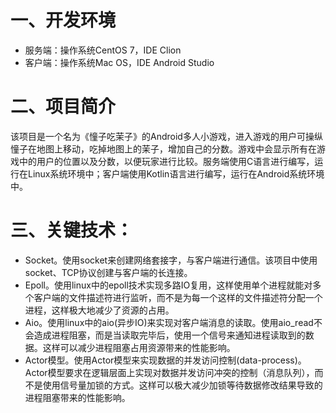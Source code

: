 # 一、开发环境
* 服务端：操作系统CentOS 7，IDE Clion
* 客户端：操作系统Mac OS，IDE Android Studio

# 二、项目简介
该项目是一个名为《憧子吃茉子》的Android多人小游戏，进入游戏的用户可操纵憧子在地图上移动，吃掉地图上的茉子，增加自己的分数。游戏中会显示所有在游戏中的用户的位置以及分数，以便玩家进行比较。服务端使用C语言进行编写，运行在Linux系统环境中；客户端使用Kotlin语言进行编写，运行在Android系统环境中。

# 三、关键技术：
* Socket。使用socket来创建网络套接字，与客户端进行通信。该项目中使用socket、TCP协议创建与客户端的长连接。
* Epoll。使用linux中的epoll技术实现多路IO复用，这样使用单个进程就能对多个客户端的文件描述符进行监听，而不是为每一个这样的文件描述符分配一个进程，这样极大地减少了资源的占用。
* Aio。使用linux中的aio(异步IO)来实现对客户端消息的读取。使用aio_read不会造成进程阻塞，而是当读取完毕后，使用一个信号来通知进程读取到的数据。这样可以减少进程阻塞占用资源带来的性能影响。
* Actor模型。使用Actor模型来实现数据的并发访问控制(data-process)。Actor模型要求在逻辑层面上实现对数据并发访问冲突的控制（消息队列），而不是使用信号量加锁的方式。这样可以极大减少加锁等待数据修改结果导致的进程阻塞带来的性能影响。